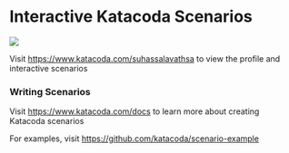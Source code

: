 # Interactive Katacoda Scenarios

[![](http://shields.katacoda.com/katacoda/suhassalavathsa/count.svg)](https://www.katacoda.com/suhassalavathsa "Get your profile on Katacoda.com")

Visit https://www.katacoda.com/suhassalavathsa to view the profile and interactive scenarios

### Writing Scenarios
Visit https://www.katacoda.com/docs to learn more about creating Katacoda scenarios

For examples, visit https://github.com/katacoda/scenario-example
